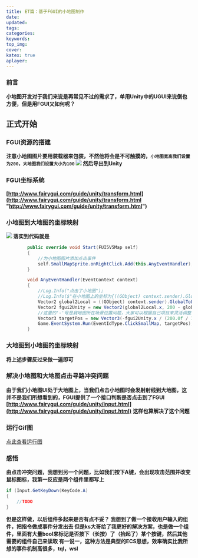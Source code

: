 ```yaml
---
title: ET篇：基于FGUI的小地图制作
date:
updated:
tags:
categories:
keywords:
top_img:
cover:
katex: true
aplayer:
---
```

<meta name="referrer" content="no-referrer" />

### 前言

**小地图开发对于我们来说是再常见不过的需求了，单用Unity中的UGUI来说倒也方便，但是用FGUI又如何呢？**
## 正式开始

### FGUI资源的搭建
**注意小地图图片要用装载器来包装，不然他将会是不可触摸的，`小地图宽高我们设置为200，大地图我们设置大小为100`
![](https://myfirstblog.oss-cn-hangzhou.aliyuncs.com/2019/05/QQ截图20190523125800.png)
然后导出到Unity**

### FGUI坐标系统
**[http://www.fairygui.com/guide/unity/transform.html](http://www.fairygui.com/guide/unity/transform.html "http://www.fairygui.com/guide/unity/transform.html")**

### 小地图到大地图的坐标映射
**![](https://myfirstblog.oss-cn-hangzhou.aliyuncs.com/2019/05/QQ截图20190523130240.png)
落实到代码就是**
```csharp
        public override void Start(FUI5V5Map self)
        {
			//为小地图图片添加点击事件
            self.SmallMapSprite.onRightClick.Add(this.AnyEventHandler);
        }

        void AnyEventHandler(EventContext context)
        {
            //Log.Info("点击了小地图");
            //Log.Info($"在小地图上的坐标为{((GObject) context.sender).GlobalToLocal(context.inputEvent.position)}");
            Vector2 global2Local = ((GObject) context.sender).GlobalToLocal(context.inputEvent.position);
            Vector2 fgui2Unity = new Vector2(global2Local.x, 200 - global2Local.y);
			//这里的'-'号是我地图所在场景位置问题，大家可以根据自己项目来灵活调整，但公式不变
            Vector3 targetPos = new Vector3(-fgui2Unity.x / (200.0f / 100.0f), 0, -fgui2Unity.y / (200.0f / 100.0f));
            Game.EventSystem.Run(EventIdType.ClickSmallMap, targetPos);
        }
```

### 大地图到小地图的坐标映射
**将上述步骤反过来做一遍即可**

### 解决小地图和大地图点击寻路冲突问题
**由于我们小地图UI处于大地图上，当我们点击小地图时会发射射线到大地图，这并不是我们所想看到的，FGUI提供了一个接口判断是否点击到了FGUI**
**[http://www.fairygui.com/guide/unity/input.html](http://www.fairygui.com/guide/unity/input.html)**
**这样也算解决了这个问题**

### 运行Gif图
[点此查看运行图](https://myfirstblog.oss-cn-hangzhou.aliyuncs.com/2019/05/bandicam-2019-05-23-13-18-08-677.mp4 "点此查看运行图")

### 感悟
**由点击冲突问题，我想到另一个问题，比如我们按下A键，会出现攻击范围并改变鼠标图标，我第一反应是两个组件里都写上**
```csharp
if (Input.GetKeyDown(KeyCode.A)
{
	//TODO
}
```
**但是这样做，以后组件多起来是否有点不妥？
我想到了做一个接收用户输入的组件，把指令做成事件分发出去
但是ks大哥给了我更好的解决方案，也是做一个组件，里面有大量bool来标记是否按下（长按）了（抬起了）某个按键，然后其他需要的组件自己来读取
有一说一，这种方法是典型的ECS思想，效率确实比我所想的事件机制高很多，tql，wsl**
